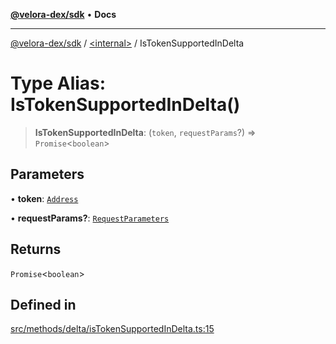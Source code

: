 [**@velora-dex/sdk**](../../README.md) • **Docs**

***

[@velora-dex/sdk](../../globals.md) / [\<internal\>](../README.md) / IsTokenSupportedInDelta

# Type Alias: IsTokenSupportedInDelta()

> **IsTokenSupportedInDelta**: (`token`, `requestParams`?) => `Promise`\<`boolean`\>

## Parameters

• **token**: [`Address`](../../type-aliases/Address.md)

• **requestParams?**: [`RequestParameters`](RequestParameters.md)

## Returns

`Promise`\<`boolean`\>

## Defined in

[src/methods/delta/isTokenSupportedInDelta.ts:15](https://github.com/VeloraDEX/paraswap-sdk/blob/feat/velora/src/methods/delta/isTokenSupportedInDelta.ts#L15)
